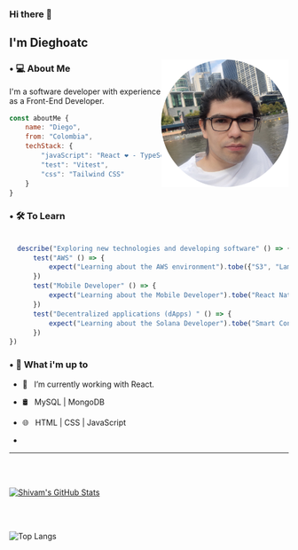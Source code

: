 ### Hi there 👀 <h2> I'm Dieghoatc</h2>
<img align='right' src="https://raw.githubusercontent.com/Dieghoatc/dieghoatc/main/assets/pic_dieghoatc.png" width="230">

<h3> • 💻 About Me </h3>

I'm a software developer with experience as a Front-End Developer. 

```js
const aboutMe {
    name: "Diego",
    from: "Colombia",
    techStack: {
        "javaScript": "React ❤️ - TypeScript",
        "test": "Vitest",
        "css": "Tailwind CSS"
    }
}
```
<h3> • 🛠 To Learn</h3>

```js

  describe("Exploring new technologies and developing software" () => {
      test("AWS" () => {
          expect("Learning about the AWS environment").tobe({"S3", "Lambda"})
      })
      test("Mobile Developer" () => {
          expect("Learning about the Mobile Developer").tobe("React Native")
      })
      test("Decentralized applications (dApps) " () => {
          expect("Learning about the Solana Developer").tobe("Smart Contracts whith Solana")
      })
})
```
<h3> • 🧠 What i'm up to</h3>

- 👾 &nbsp; I’m currently working with React.

- 🛢 &nbsp; MySQL | MongoDB
  
- 🌐 &nbsp; HTML | CSS | JavaScript
- 
<hr>



<br/><br/>

[![Shivam's GitHub Stats](https://github-readme-stats.vercel.app/api?username=dieghoatc&show_icons=true)](https://github.com/dieghoatc)

<br/>

<br/>

![Top Langs](https://github-readme-stats.vercel.app/api/top-langs/?username=dieghoatc&show_icons=true)

<br><br>
